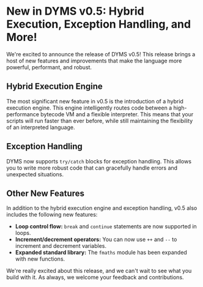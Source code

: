 # New in DYMS v0.5: Hybrid Execution, Exception Handling, and More!

We're excited to announce the release of DYMS v0.5! This release brings a host of new features and improvements that make the language more powerful, performant, and robust.

## Hybrid Execution Engine

The most significant new feature in v0.5 is the introduction of a hybrid execution engine. This engine intelligently routes code between a high-performance bytecode VM and a flexible interpreter. This means that your scripts will run faster than ever before, while still maintaining the flexibility of an interpreted language.

## Exception Handling

DYMS now supports `try/catch` blocks for exception handling. This allows you to write more robust code that can gracefully handle errors and unexpected situations.

## Other New Features

In addition to the hybrid execution engine and exception handling, v0.5 also includes the following new features:

*   **Loop control flow:** `break` and `continue` statements are now supported in loops.
*   **Increment/decrement operators:** You can now use `++` and `--` to increment and decrement variables.
*   **Expanded standard library:** The `fmaths` module has been expanded with new functions.

We're really excited about this release, and we can't wait to see what you build with it. As always, we welcome your feedback and contributions.
